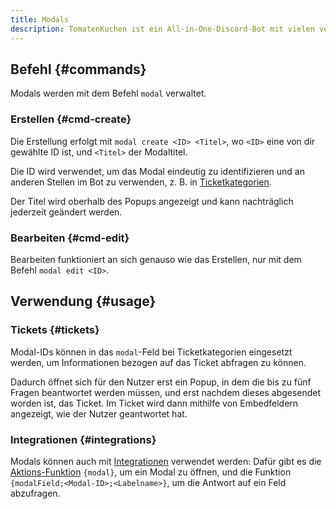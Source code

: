 ```yaml
---
title: Modals
description: TomatenKuchen ist ein All-in-One-Discord-Bot mit vielen verschiedenen Funktionen. Modals ("Forms") erlauben dir das Abfragen von Informationen, z. B. in Tickets, durch Popups in Discord.
---
```


## Befehl {#commands}

Modals werden mit dem Befehl `modal` verwaltet.

### Erstellen {#cmd-create}

Die Erstellung erfolgt mit `modal create <ID> <Titel>`, wo `<ID>` eine von dir gewählte ID ist, und `<Titel>` der Modaltitel.

Die ID wird verwendet, um das Modal eindeutig zu identifizieren und an anderen Stellen im Bot zu verwenden, z. B. in [Ticketkategorien](/tickets/general).

Der Titel wird oberhalb des Popups angezeigt und kann nachträglich jederzeit geändert werden.

### Bearbeiten {#cmd-edit}

Bearbeiten funktioniert an sich genauso wie das Erstellen, nur mit dem Befehl `modal edit <ID>`.

## Verwendung {#usage}

### Tickets {#tickets}

Modal-IDs können in das `modal`-Feld bei Ticketkategorien eingesetzt werden, um Informationen bezogen auf das Ticket abfragen zu können.

Dadurch öffnet sich für den Nutzer erst ein Popup, in dem die bis zu fünf Fragen beantwortet werden müssen, und erst nachdem dieses abgesendet worden ist, das Ticket.
Im Ticket wird dann mithilfe von Embedfeldern angezeigt, wie der Nutzer geantwortet hat.

### Integrationen {#integrations}

Modals können auch mit [Integrationen](/integrations) verwendet werden: Dafür gibt es die [Aktions-Funktion](/functions/misc) `{modal}`, um ein Modal zu öffnen, und die Funktion `{modalField;<Modal-ID>;<Labelname>}`, um die Antwort auf ein Feld abzufragen.
